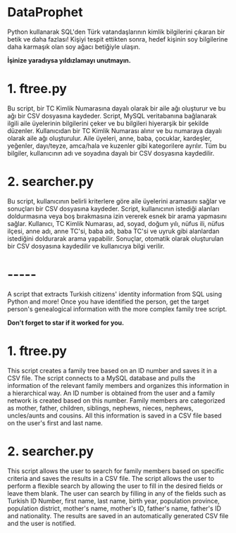# DataProphet
Python kullanarak SQL'den Türk vatandaşlarının kimlik bilgilerini çıkaran bir betik ve daha fazlası!
Kişiyi tespit ettikten sonra, hedef kişinin soy bilgilerine daha karmaşık olan soy ağacı betiğiyle ulaşın.

**İşinize yaradıysa yıldızlamayı unutmayın.**

# 1. ftree.py

Bu script, bir TC Kimlik Numarasına dayalı olarak bir aile ağı oluşturur ve bu ağı bir CSV dosyasına kaydeder. Script, MySQL veritabanına bağlanarak ilgili aile üyelerinin bilgilerini çeker ve bu bilgileri hiyerarşik bir şekilde düzenler. Kullanıcıdan bir TC Kimlik Numarası alınır ve bu numaraya dayalı olarak aile ağı oluşturulur. Aile üyeleri, anne, baba, çocuklar, kardeşler, yeğenler, dayı/teyze, amca/hala ve kuzenler gibi kategorilere ayrılır. Tüm bu bilgiler, kullanıcının adı ve soyadına dayalı bir CSV dosyasına kaydedilir.

# 2. searcher.py

Bu script, kullanıcının belirli kriterlere göre aile üyelerini aramasını sağlar ve sonuçları bir CSV dosyasına kaydeder. Script, kullanıcının istediği alanları doldurmasına veya boş bırakmasına izin vererek esnek bir arama yapmasını sağlar. Kullanıcı, TC Kimlik Numarası, ad, soyad, doğum yılı, nüfus ili, nüfus ilçesi, anne adı, anne TC'si, baba adı, baba TC'si ve uyruk gibi alanlardan istediğini doldurarak arama yapabilir. Sonuçlar, otomatik olarak oluşturulan bir CSV dosyasına kaydedilir ve kullanıcıya bilgi verilir.
# -----
A script that extracts Turkish citizens' identity information from SQL using Python and more!
Once you have identified the person, get the target person's genealogical information with the more complex family tree script.

**Don't forget to star if it worked for you.**

# 1. ftree.py

This script creates a family tree based on an ID number and saves it in a CSV file. The script connects to a MySQL database and pulls the information of the relevant family members and organizes this information in a hierarchical way. An ID number is obtained from the user and a family network is created based on this number. Family members are categorized as mother, father, children, siblings, nephews, nieces, nephews, uncles/aunts and cousins. All this information is saved in a CSV file based on the user's first and last name.

# 2. searcher.py

This script allows the user to search for family members based on specific criteria and saves the results in a CSV file. The script allows the user to perform a flexible search by allowing the user to fill in the desired fields or leave them blank. The user can search by filling in any of the fields such as Turkish ID Number, first name, last name, birth year, population province, population district, mother's name, mother's ID, father's name, father's ID and nationality. The results are saved in an automatically generated CSV file and the user is notified.
